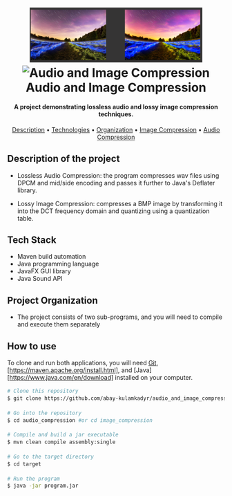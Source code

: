 <h1 align="center">
  <br>
  <img src="/images/landscape.png" alt="Audio and Image Compression" width="400" hieght="300">
  <img src="/images/canyon.png" alt="Audio and Image Compression" width="400" height="300">
  <br>
  Audio and Image Compression
  <br>
</h1>

<h4 align="center">A project demonstrating lossless audio and lossy image compression techniques.</h4>

<p align="center">
  <a href="#description-of-the-project">Description</a> •
  <a href="#technologies-used">Technologies</a> •
  <a href="#project-organization">Organization</a> •
  <a href="#image-compression">Image Compression</a> •
  <a href="#audio-compression">Audio Compression</a>
</p>


## Description of the project

* Lossless Audio Compression: the program compresses wav files using DPCM and mid/side encoding and passes it further to Java's Deflater library.

* Lossy Image Compression: compresses a BMP image by transforming it into the DCT frequency domain and quantizing using a quantization table.

## Tech Stack

* Maven build automation
* Java programming language
* JavaFX GUI library
* Java Sound API

## Project Organization

* The project consists of two sub-programs, and you will need to compile and execute them separately

## How to use

To clone and run both applications, you will need [Git](https://git-scm.com), [https://maven.apache.org/install.html], and [Java][https://www.java.com/en/download] installed on your computer.

```bash
# Clone this repository
$ git clone https://github.com/abay-kulamkadyr/audio_and_image_compression.git

# Go into the repository
$ cd audio_compression #or cd image_compression

# Compile and build a jar executable
$ mvn clean compile assembly:single

# Go to the target directory
$ cd target

# Run the program
$ java -jar program.jar

```
